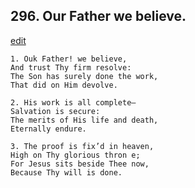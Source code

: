 
## 296.  Our Father we believe.
[edit](https://docs.google.com/document/d/1kYLwPDA09Fu1_IU7OBNg1pUE_nbFTkPN/edit?mode=html)



    1. Ouk Father! we believe,
    And trust Thy firm resolve:
    The Son has surely done the work,
    That did on Him devolve.

    2. His work is all complete—
    Salvation is secure:
    The merits of His life and death,
    Eternally endure.

    3. The proof is fix’d in heaven,
    High on Thy glorious thron e;
    For Jesus sits beside Thee now,
    Because Thy will is done.
